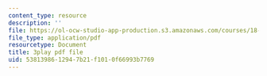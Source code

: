 ```yaml
---
content_type: resource
description: ''
file: https://ol-ocw-studio-app-production.s3.amazonaws.com/courses/18-03-differential-equations-spring-2010/5381398612947b21f1010f66993b7769_SioXozu-Loo.pdf
file_type: application/pdf
resourcetype: Document
title: 3play pdf file
uid: 53813986-1294-7b21-f101-0f66993b7769
---
```

